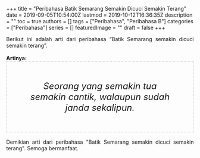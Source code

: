 +++
title = "Peribahasa Batik Semarang Semakin Dicuci Semakin Terang"
date = 2019-09-05T10:54:00Z
lastmod = 2019-10-12T16:36:35Z
description = ""
toc = true
authors = []
tags = ["Peribahasa", "Peribahasa B"]
categories = ["Peribahasa"]
series = []
featuredImage = ""
draft = false
+++

<div dir="ltr" style="text-align: left;" trbidi="on"><div style="text-align: justify;">Berikut ini adalah arti dari peribahasa “Batik Semarang semakin dicuci semakin terang”.</div><br /><div style="text-align: justify;"><b>Artinya:</b></div><div style="border: 2px dashed #ddd; font-size: 24px; height: auto; margin: 0 auto; padding: 50px; text-align: center; width: auto;"><i>Seorang yang semakin tua semakin cantik, walaupun sudah janda sekalipun.</i></div><div style="text-align: justify;"><br /></div><div style="text-align: justify;">Demikian arti dari peribahasa "Batik Semarang semakin dicuci semakin terang". Semoga bermanfaat.</div></div>
